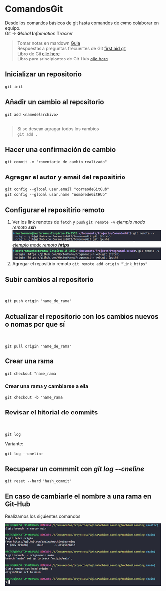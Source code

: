 # ComandosGit
Desde los comandos básicos de git hasta comandos de cómo colaborar en equipo.
<br> Git -> **G***lobal* **I***nformation* **T***racker*

> Tomar notas en mardown [Guia](https://colab.research.google.com/notebooks/markdown_guide.ipynb#scrollTo=Lhfnlq1Surtk)<br>
> Respuestas a preguntas frecuentes de Git [first aid git](https://firstaidgit.io/#/)<br>
> Libro de Git [clic here](https://es.b-ok.lat/book/1304398/c08aba?dsource=recommend)<br>
> Libro para principiantes de Git-Hub [clic here](https://es.b-ok.lat/book/5008483/901c35)

## Inicializar un repositorio
`git init`

## Añadir un cambio al repositorio
`git add <namedelarchivo>`<br><br>
>Si se desean agragar todos los cambios<br>`git add .`

## Hacer una confirmación de cambio
`git commit -m "comentario de cambio realizado"`

## Agregar el autor y email del repositirio
`git config --global user.email "correodeGitGub"`<br> `git config --global usar.name "nombredeGitHUb"`
## Configurar el repositirio remoto 
1. Ver los link remotos de `fetch` y `push`
   `git remote -v`
   *ejemplo modo remoto **ssh***
   ![](ejemplo_remote_ssh.png)<br>
   *ejemplo modo remoto **https***
   ![](ejemplo_remote_https.png)
2. Agregar el repositirio remoto 
   `git remote add origin "link_https"`
## Subir cambios al repositorio
<br>

`git push origin "name_de_rama"`

## Actualizar el repositorio con los cambios nuevos o nomas por que sí
<br>

`git pull origin "name_de_rama"`


## Crear una rama

`git checkout "name_rama`

### Crear una rama y cambiarse a ella

`git checkout -b "name_rama`



## Revisar el hitorial de commits
<br>

`git log`

Variante: 

`git log --oneline`

## Recuperar un commmit con *git log --oneline*

`git reset --hard "hash_commit"`


## En caso de cambiarle el nombre a una rama en Git-Hub

Realizamos los siguientes comandos

![alt](encasodecambiarelnombredeunarama.png)


